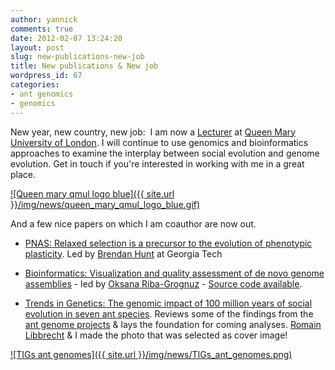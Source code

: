 ```yaml
---
author: yannick
comments: true
date: 2012-02-07 13:24:20
layout: post
slug: new-publications-new-job
title: New publications & New job
wordpress_id: 67
categories:
- ant genomics
- genomics
---
```


New year, new country, new job:  I am now a [Lecturer](http://en.wikipedia.org/wiki/Lecturer#United_Kingdom) at [Queen Mary University of London](http://www.qmul.ac.uk/). I will continue to use genomics and bioinformatics approaches to examine the interplay between social evolution and genome evolution. Get in touch if you're interested in working with me in a great place.

[![Queen mary qmul logo blue]({{ site.url }}/img/news/queen_mary_qmul_logo_blue.gif)](http://www.sbcs.qmul.ac.uk/staff/yannickwurm.html)

And a few nice papers on which I am coauthor are now out.



	
  * [PNAS: Relaxed selection is a precursor to the evolution of phenotypic plasticity](http://yannick.poulet.org/publications/hunt2011phenotypicPlasticity.pdf). Led by [Brendan Hunt](http://www.goodismanlab.biology.gatech.edu/hunt/) at Georgia Tech

	
  * [Bioinformatics: Visualization and quality assessment of de novo genome assemblies](http://yannick.poulet.org/publications/Bioinformatics-2011-Riba-Grognuz-3425-6.pdf) - led by [Oksana Riba-Grognuz](http://www.google.com/url?sa=t&rct=j&q=&esrc=s&source=web&cd=1&ved=0CCIQFjAA&url=http%3A%2F%2Fwww.unil.ch%2Fdee%2Fpage81073_en.html&ei=fRcxT9HTMMi_0QWrhNSzBw&usg=AFQjCNE8Ei6RfZ8mIpMA03zncpmkodTzbg&sig2=7AxdNSLp5YWPl93zXvcf5Q) - [Source code available](https://github.com/ksanao/TGNet).

	
  * [Trends in Genetics: The genomic impact of 100 million years of social evolution in seven ant species](http://yannick.poulet.org/publications/TiG2011.pdf). Reviews some of the findings from the [ant genome projects](http://www.antgenomes.org) & lays the foundation for coming analyses. [Romain Libbrecht](http://www.unil.ch/dee/page50472_en.html) & I made the photo that was selected as cover image!


[![TIGs ant genomes]({{ site.url }}/img/news/TIGs_ant_genomes.png)](http://www.antgenomes.org)
